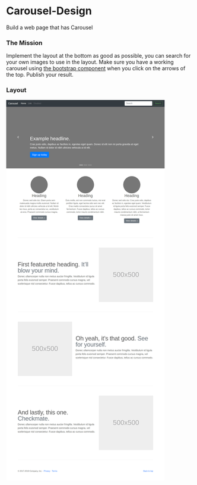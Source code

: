# Carousel-Design
Build a web page that has Carousel
### The Mission
Implement the layout at the bottom as good as possible, you can search for your own images to use in the layout. Make sure you have a working carousel using [the bootstrap component](https://getbootstrap.com/docs/4.3/components/carousel/) when you click on the arrows of the top. Publish your result.
### Layout
![image](image/exercise-2.png)
